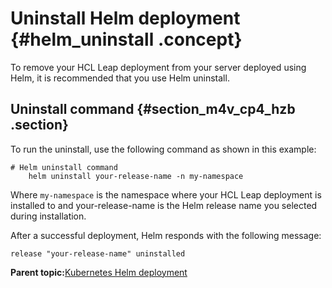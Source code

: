 # Uninstall Helm deployment {#helm_uninstall .concept}

To remove your HCL Leap deployment from your server deployed using Helm, it is recommended that you use Helm uninstall.

## Uninstall command {#section_m4v_cp4_hzb .section}

To run the uninstall, use the following command as shown in this example:

``` {#codeblock_rd5_dp4_hzb}
# Helm uninstall command 
    helm uninstall your-release-name -n my-namespace 
```

Where `my-namespace` is the namespace where your HCL Leap deployment is installed to and your-release-name is the Helm release name you selected during installation.



After a successful deployment, Helm responds with the following message:

``` {#codeblock_m55_fp4_hzb}
release "your-release-name" uninstalled
```

**Parent topic:**[Kubernetes Helm deployment](kubernetes_helm_deployment.md)

